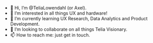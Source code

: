 - 👋 Hi, I’m @TeliaLowendahl (or Axel).
- 👀 I’m interested in all things UX and hardware!
- 🌱 I’m currently learning UX Research, Data Analytics and Product Development.
- 💞️ I’m looking to collaborate on all things Telia Visionary.
- 📫 How to reach me: just get in touch.

<!---
TeliaLowendahl/TeliaLowendahl is a ✨ special ✨ repository because its `README.md` (this file) appears on your GitHub profile.
You can click the Preview link to take a look at your changes.
--->
